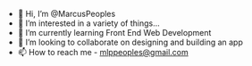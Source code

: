 - 👋 Hi, I’m @MarcusPeoples
- 👀 I’m interested in a variety of things...
- 🌱 I’m currently learning Front End Web Development
- 💞️ I’m looking to collaborate on designing and building an app
- 📫 How to reach me - mlppeoples@gmail.com

<!---
MarcusPeoples/MarcusPeoples is a ✨ special ✨ repository because its `README.md` (this file) appears on your GitHub profile.
You can click the Preview link to take a look at your changes.
--->
